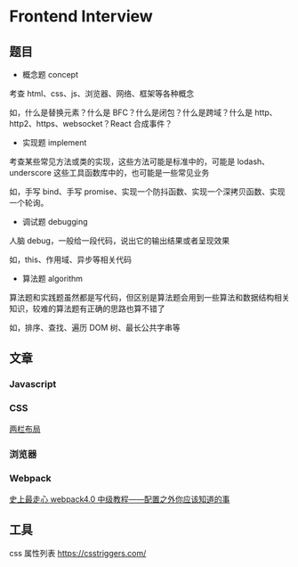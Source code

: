 # Frontend Interview

## 题目

- 概念题 concept

考查 html、css、js、浏览器、网络、框架等各种概念

如，什么是替换元素？什么是 BFC？什么是闭包？什么是跨域？什么是 http、http2、https、websocket？React 合成事件？

- 实现题 implement

考查某些常见方法或类的实现，这些方法可能是标准中的，可能是 lodash、underscore 这些工具函数库中的，也可能是一些常见业务

如，手写 bind、手写 promise、实现一个防抖函数、实现一个深拷贝函数、实现一个轮询。

- 调试题 debugging

人脑 debug，一般给一段代码，说出它的输出结果或者呈现效果

如，this、作用域、异步等相关代码

- 算法题 algorithm

算法题和实践题虽然都是写代码，但区别是算法题会用到一些算法和数据结构相关知识，较难的算法题有正确的思路也算不错了

如，排序、查找、遍历 DOM 树、最长公共字串等

## 文章

### Javascript

### CSS

[两栏布局](https://segmentfault.com/a/1190000010698609)

### 浏览器

### Webpack

[史上最走心 webpack4.0 中级教程——配置之外你应该知道的事](https://www.cnblogs.com/dashnowords/p/9572755.html)

## 工具

css 属性列表 https://csstriggers.com/
